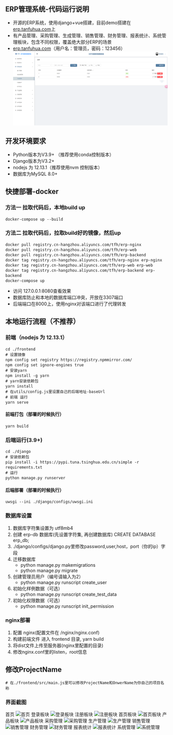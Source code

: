 ## ERP管理系统-代码运行说明
* 开源的ERP系统，使用django+vue搭建，目前demo搭建在[erp.tanfuhua.com](https://erp.tanfuhua.com)上
* 有产品管理、采购管理、生成管理、销售管理、财务管理、报表统计、系统管理板块，包含不同权限，覆盖绝大部分ERP的场景
* [erp.tanfuhua.com](https://erp.tanfuhua.com)（用户名：管理员，密码：123456）
![展示](img/img.png)
## 开发环境要求
* Python版本为V3.9+ （推荐使用conda控制版本）
* Django版本为V3.2+
* nodejs 为 12.13.1（推荐使用nvm 控制版本）
* 数据库为MySQL 8.0+

## 快捷部署-docker

### 方法一 拉取代码后，本地build up
~~~
docker-compose up --build
~~~

### 方法二 拉取代码后，拉取build好的镜像，然后up
~~~
docker pull registry.cn-hangzhou.aliyuncs.com/tfh/erp-nginx
docker pull registry.cn-hangzhou.aliyuncs.com/tfh/erp-web
docker pull registry.cn-hangzhou.aliyuncs.com/tfh/erp-backend
docker tag registry.cn-hangzhou.aliyuncs.com/tfh/erp-nginx erp-nginx
docker tag registry.cn-hangzhou.aliyuncs.com/tfh/erp-web erp-web
docker tag registry.cn-hangzhou.aliyuncs.com/tfh/erp-backend erp-backend
docker-compose up
~~~
* 访问 127.0.0.1:8080查看效果
* 数据库防止和本地的数据库端口冲突，开放在3307端口
* 后端端口在8000上，使用nginx对该端口进行了代理转发

## 本地运行流程（不推荐）

### 前端（nodejs 为 12.13.1）

~~~
cd ./frontend
# 设置镜像
npm config set registry https://registry.npmmirror.com/
npm config set ignore-engines true
# 安装yarn
npm install -g yarn
# yarn安装依赖包
yarn install
# 在utils/config.js里设置自己的后端地址-baseUrl
# 前端 运行
yarn serve
~~~

#### 前端打包（部署的时候执行）
~~~
yarn build
~~~

### 后端运行(3.9+)
~~~
cd ./django
# 安装依赖包
pip install -i https://pypi.tuna.tsinghua.edu.cn/simple -r requirements.txt
# 运行
python manage.py runserver
~~~

#### 后端部署（部署的时候执行）
~~~
uwsgi --ini ./django/configs/uwsgi.ini
~~~

### 数据库设置

1. 数据库字符集设置为 utf8mb4
2. 创建 erp-db 数据库(先设置字符集, 再创建数据库)
    CREATE DATABASE erp_db;
3. ./django/configs/django.py里修改password,user,host，port（你的ip）字段
4. 迁移数据库
    * python manage.py makemigrations
    * python manage.py migrate
5. 创建管理员用户（编号请输入为2）
    * python manage.py runscript create_user
6. 初始化样例数据（可选）
    * python manage.py runscript create_test_data
7. 初始化权限数据（可选）
    * python manage.py runscript init_permission

### nginx部署

1. 配置 nginx(配置文件在 /nginx/nginx.conf)
2. 构建前端文件
   进入 frontend 目录, yarn build
3. 将dist文件上传至服务器(nginx里配置的目录)
4. 修改nginx.conf里的listen，root信息

## 修改ProjectName
~~~
# 在./frontend/src/main.js里可以修改ProjectName和OnwerName为你自己的项目名称
~~~

### 界面截图
首页
![首页](img/shouye.png)
登录板块
![登录板块](img/login.png)
注册板块
![注册板块](img/reg.png)
首页板块
![首页板块](img/shouye.png)
产品板块
![产品板块](/img/chanpin.png)
采购管理
![采购管理](/img/caigou.png)
生产管理
![生产管理](/img/shengchan.png)
销售管理
![销售管理](/img/xiaoshou.png)
财务管理
![财务管理](/img/caiwu.png)
报表统计
![报表统计](/img/baobiao.png)
系统管理
![系统管理](/img/juese.png)